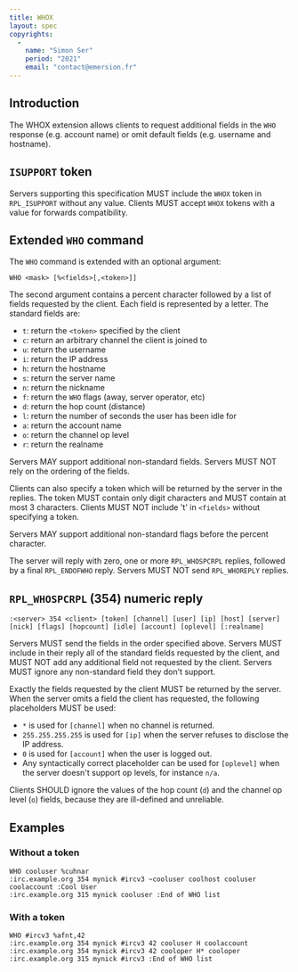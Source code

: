```yaml
---
title: WHOX
layout: spec
copyrights:
  -
    name: "Simon Ser"
    period: "2021"
    email: "contact@emersion.fr"
---
```


## Introduction

The WHOX extension allows clients to request additional fields in the `WHO`
response (e.g. account name) or omit default fields (e.g. username and
hostname).

## `ISUPPORT` token

Servers supporting this specification MUST include the `WHOX` token in
`RPL_ISUPPORT` without any value. Clients MUST accept `WHOX` tokens with a
value for forwards compatibility.

## Extended `WHO` command

The `WHO` command is extended with an optional argument:

    WHO <mask> [%<fields>[,<token>]]

The second argument contains a percent character followed by a list of fields
requested by the client. Each field is represented by a letter. The standard
fields are:

- `t`: return the `<token>` specified by the client
- `c`: return an arbitrary channel the client is joined to
- `u`: return the username
- `i`: return the IP address
- `h`: return the hostname
- `s`: return the server name
- `n`: return the nickname
- `f`: return the `WHO` flags (away, server operator, etc)
- `d`: return the hop count (distance)
- `l`: return the number of seconds the user has been idle for
- `a`: return the account name
- `o`: return the channel op level
- `r`: return the realname

Servers MAY support additional non-standard fields. Servers MUST NOT rely on
the ordering of the fields.

Clients can also specify a token which will be returned by the server in the
replies. The token MUST contain only digit characters and MUST contain at most
3 characters. Clients MUST NOT include 't' in `<fields>` without specifying a
token.

Servers MAY support additional non-standard flags before the percent character.

The server will reply with zero, one or more `RPL_WHOSPCRPL` replies, followed
by a final `RPL_ENDOFWHO` reply. Servers MUST NOT send `RPL_WHOREPLY` replies.

## `RPL_WHOSPCRPL` (354) numeric reply

    :<server> 354 <client> [token] [channel] [user] [ip] [host] [server] [nick] [flags] [hopcount] [idle] [account] [oplevel] [:realname]

Servers MUST send the fields in the order specified above. Servers MUST include
in their reply all of the standard fields requested by the client, and MUST NOT
add any additional field not requested by the client. Servers MUST ignore any
non-standard field they don't support.

Exactly the fields requested by the client MUST be returned by the server. When
the server omits a field the client has requested, the following placeholders
MUST be used:

- `*` is used for `[channel]` when no channel is returned.
- `255.255.255.255` is used for `[ip]` when the server refuses to disclose the
  IP address.
- `0` is used for `[account]` when the user is logged out.
- Any syntactically correct placeholder can be used for `[oplevel]` when the
  server doesn't support op levels, for instance `n/a`.

Clients SHOULD ignore the values of the hop count (`d`) and the channel op
level (`o`) fields, because they are ill-defined and unreliable.

## Examples

### Without a token

    WHO cooluser %cuhnar
    :irc.example.org 354 mynick #ircv3 ~cooluser coolhost cooluser coolaccount :Cool User
    :irc.example.org 315 mynick cooluser :End of WHO list

### With a token

    WHO #ircv3 %afnt,42
    :irc.example.org 354 mynick #ircv3 42 cooluser H coolaccount
    :irc.example.org 354 mynick #ircv3 42 cooloper H* cooloper
    :irc.example.org 315 mynick #ircv3 :End of WHO list
